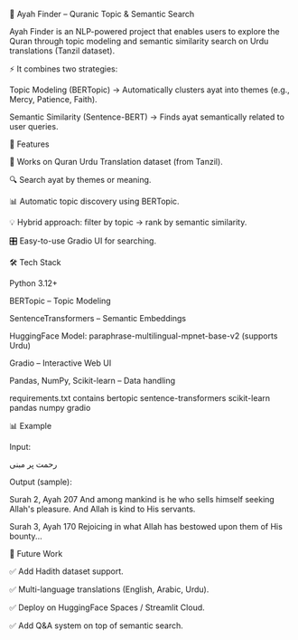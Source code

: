 📖 Ayah Finder – Quranic Topic & Semantic Search

Ayah Finder is an NLP-powered project that enables users to explore the Quran through topic modeling and semantic similarity search on Urdu translations (Tanzil dataset).

⚡ It combines two strategies:

Topic Modeling (BERTopic) → Automatically clusters ayat into themes (e.g., Mercy, Patience, Faith).

Semantic Similarity (Sentence-BERT) → Finds ayat semantically related to user queries.

🚀 Features

📂 Works on Quran Urdu Translation dataset (from Tanzil).

🔍 Search ayat by themes or meaning.

📊 Automatic topic discovery using BERTopic.

💡 Hybrid approach: filter by topic → rank by semantic similarity.

🎛️ Easy-to-use Gradio UI for searching.

🛠️ Tech Stack

Python 3.12+

BERTopic
 – Topic Modeling

SentenceTransformers
 – Semantic Embeddings

HuggingFace Model: paraphrase-multilingual-mpnet-base-v2 (supports Urdu)

Gradio – Interactive Web UI

Pandas, NumPy, Scikit-learn – Data handling


requirements.txt contains 
bertopic
sentence-transformers
scikit-learn
pandas
numpy
gradio

📊 Example

Input:

رحمت پر مبنی


Output (sample):

Surah 2, Ayah 207
And among mankind is he who sells himself seeking Allah's pleasure. And Allah is kind to His servants.

Surah 3, Ayah 170
Rejoicing in what Allah has bestowed upon them of His bounty...

🌙 Future Work

✅ Add Hadith dataset support.

✅ Multi-language translations (English, Arabic, Urdu).

✅ Deploy on HuggingFace Spaces / Streamlit Cloud.

✅ Add Q&A system on top of semantic search.


